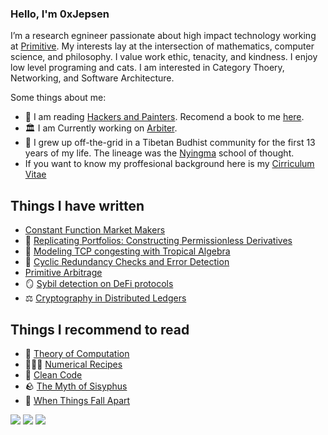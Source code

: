 ### Hello, I'm 0xJepsen

I’m a research egnineer passionate about high impact technology working at [Primitive](https://github.com/primitivefinance). My interests lay at the intersection of mathematics, computer science, and philosophy. I value work ethic, tenacity, and kindness. I enjoy low level programing and cats. I am interested in Category Thoery, Networking, and Software Architecture.

Some things about me:
- 📖 I am reading [Hackers and Painters](https://www.amazon.com/Hackers-Painters-Big-Ideas-Computer/dp/B08Z4FHH3T). Recomend a book to me [here](https://github.com/0xJepsen/Books).
- 🏛 I am Currently working on [Arbiter](https://github.com/primitivefinance/arbiter). 
- 🪷 I grew up off-the-grid in a Tibetan Budhist community for the first 13 years of my life. The lineage was the [Nyingma](https://www.rigpawiki.org/index.php?title=Nyingma) school of thought. 
- If you want to know my proffesional background here is my [Cirriculum Vitae](/Cirriculum_Vitae.pdf)

## Things I have written

- [Constant Function Market Makers](https://github.com/0xJepsen/CFMMs/blob/master/Jepsen_Darpa_Fall2022.pdf)
- 🏦 [Replicating Portfolios: Constructing Permissionless Derivatives](https://arxiv.org/abs/2205.09890)
- 🌴 [Modeling TCP congesting with Tropical Algebra](https://github.com/0xJepsen/TropicalAlgebraicTCPModel)
- 🚴 [Cyclic Redundancy Checks and Error Detection](https://github.com/0xJepsen/CRC_Research)
- [Primitive Arbitrage](https://primitivernd.substack.com/p/primitive-arbitrage)
- 🪞 [Sybil detection on DeFi protocols](https://primitive.mirror.xyz/DThGkT55cfzJmEhkPaQqze7GKvPXxrSNwCo2xiddeko)
- ⚖️ [Cryptography in Distributed Ledgers](https://dev.to/0xjepsen/an-introduction-to-cryptography-in-distributed-ledger-technology-268l)

## Things I recommend to read

- 🧮 [Theory of Computation](https://www.mog.dog/files/SP2019/Sipser_Introduction.to.the.Theory.of.Computation.3E.pdf)
- 🧑🏼‍🍳 [Numerical Recipes](https://e-maxx.ru/bookz/files/numerical_recipes.pdf)
- 🧹 [Clean Code](https://github.com/jnguyen095/clean-code/blob/master/Clean.Code.A.Handbook.of.Agile.Software.Craftsmanship.pdf)
- 🪨 [The Myth of Sisyphus](https://people.brandeis.edu/~teuber/Albert_Camus_The_Myth_of_Sisyphus_Complete_Text_.pdf)
- 🌸 [When Things Fall Apart](https://www.amazon.com/When-Things-Fall-Apart-Difficult/dp/1611803438)

<!-- <a href="https://twitter.com/0xjepsen" ><img src="https://img.shields.io/twitter/follow/0xjepsen.svg?style=social" /> </a> -->
![](https://img.shields.io/github/stars/0xjepsen?style=social)
![](https://img.shields.io/github/last-commit/0xjepsen/0xjepsen)
![](https://visitor-badge.laobi.icu/badge?page_id=0xjepsen)
